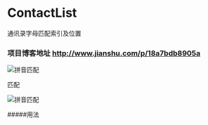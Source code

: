 # ContactList
通讯录字母匹配索引及位置

### 项目博客地址 http://www.jianshu.com/p/18a7bdb8905a

![拼音匹配](https://github.com/youxiaochen/ContactList/blob/master/imgs/1.gif)


匹配

![拼音匹配](https://github.com/youxiaochen/ContactList/blob/master/imgs/2.gif)


#####用法



